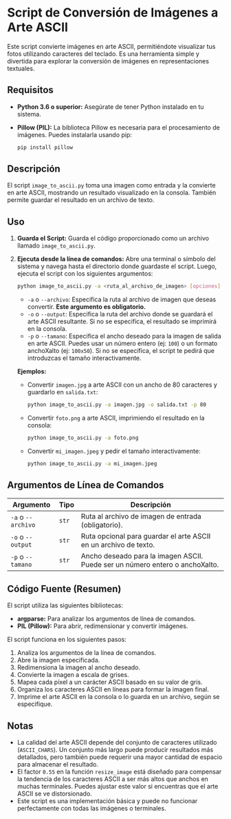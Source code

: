 
# Script de Conversión de Imágenes a Arte ASCII

Este script convierte imágenes en arte ASCII, permitiéndote visualizar tus fotos utilizando caracteres del teclado.  Es una herramienta simple y divertida para explorar la conversión de imágenes en representaciones textuales.

## Requisitos

*   **Python 3.6 o superior:** Asegúrate de tener Python instalado en tu sistema.
*   **Pillow (PIL):** La biblioteca Pillow es necesaria para el procesamiento de imágenes.  Puedes instalarla usando pip:

    ```bash
    pip install pillow
    ```

## Descripción

El script `image_to_ascii.py` toma una imagen como entrada y la convierte en arte ASCII, mostrando un resultado visualizado en la consola.  También permite guardar el resultado en un archivo de texto.

## Uso

1.  **Guarda el Script:** Guarda el código proporcionado como un archivo llamado `image_to_ascii.py`.
2.  **Ejecuta desde la línea de comandos:** Abre una terminal o símbolo del sistema y navega hasta el directorio donde guardaste el script. Luego, ejecuta el script con los siguientes argumentos:

    ```bash
    python image_to_ascii.py -a <ruta_al_archivo_de_imagen> [opciones]
    ```

    *   `-a` o `--archivo`:  Especifica la ruta al archivo de imagen que deseas convertir.  **Este argumento es obligatorio.**
    *   `-o` o `--output`: Especifica la ruta del archivo donde se guardará el arte ASCII resultante. Si no se especifica, el resultado se imprimirá en la consola.
    *   `-p` o `--tamano`: Especifica el ancho deseado para la imagen de salida en arte ASCII.  Puedes usar un número entero (ej: `100`) o un formato anchoXalto (ej: `100x50`). Si no se especifica, el script te pedirá que introduzcas el tamaño interactivamente.

    **Ejemplos:**

    *   Convertir `imagen.jpg` a arte ASCII con un ancho de 80 caracteres y guardarlo en `salida.txt`:
        ```bash
        python image_to_ascii.py -a imagen.jpg -o salida.txt -p 80
        ```

    *   Convertir `foto.png` a arte ASCII, imprimiendo el resultado en la consola:
        ```bash
        python image_to_ascii.py -a foto.png
        ```

    *   Convertir `mi_imagen.jpeg` y pedir el tamaño interactivamente:
         ```bash
         python image_to_ascii.py -a mi_imagen.jpeg
         ```

## Argumentos de Línea de Comandos

| Argumento     | Tipo      | Descripción                                                                |
|---------------|-----------|----------------------------------------------------------------------------|
| `-a` o `--archivo` | `str`     | Ruta al archivo de imagen de entrada (obligatorio).                       |
| `-o` o `--output` | `str`     | Ruta opcional para guardar el arte ASCII en un archivo de texto.          |
| `-p` o `--tamano` | `str`     | Ancho deseado para la imagen ASCII. Puede ser un número entero o anchoXalto.|

## Código Fuente (Resumen)

El script utiliza las siguientes bibliotecas:

*   **argparse:** Para analizar los argumentos de línea de comandos.
*   **PIL (Pillow):**  Para abrir, redimensionar y convertir imágenes.

El script funciona en los siguientes pasos:

1.  Analiza los argumentos de la línea de comandos.
2.  Abre la imagen especificada.
3.  Redimensiona la imagen al ancho deseado.
4.  Convierte la imagen a escala de grises.
5.  Mapea cada píxel a un carácter ASCII basado en su valor de gris.
6.  Organiza los caracteres ASCII en líneas para formar la imagen final.
7.  Imprime el arte ASCII en la consola o lo guarda en un archivo, según se especifique.

## Notas

*   La calidad del arte ASCII depende del conjunto de caracteres utilizado (`ASCII_CHARS`). Un conjunto más largo puede producir resultados más detallados, pero también puede requerir una mayor cantidad de espacio para almacenar el resultado.
*   El factor `0.55` en la función `resize_image` está diseñado para compensar la tendencia de los caracteres ASCII a ser más altos que anchos en muchas terminales.  Puedes ajustar este valor si encuentras que el arte ASCII se ve distorsionado.
*   Este script es una implementación básica y puede no funcionar perfectamente con todas las imágenes o terminales.
 